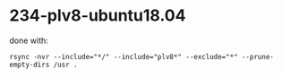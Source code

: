 # 234-plv8-ubuntu18.04

done with:

```
rsync -nvr --include="*/" --include="plv8*" --exclude="*" --prune-empty-dirs /usr .
```
